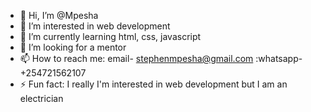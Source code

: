 - 👋 Hi, I’m @Mpesha
- 👀 I’m interested in web development
- 🌱 I’m currently learning html, css, javascript
- 💞️ I’m looking for a mentor
- 📫 How to reach me: email- stephenmpesha@gmail.com :whatsapp- +254721562107
- ⚡ Fun fact: I really I'm interested in web development but I am an electrician

<!---
Mpesha/Mpesha is a ✨ special ✨ repository because its `README.md` (this file) appears on your GitHub profile.
You can click the Preview link to take a look at your changes.
--->
